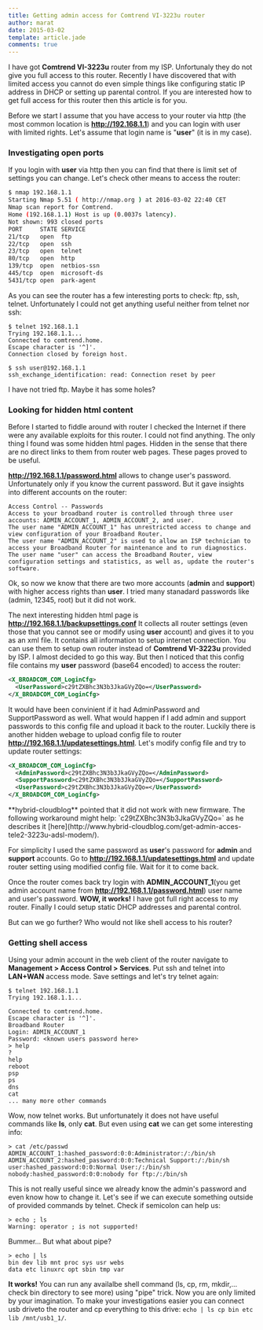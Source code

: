 ```yaml
---
title: Getting admin access for Comtrend VI-3223u router
author: marat
date: 2015-03-02
template: article.jade
comments: true
---
```


I have got **Comtrend VI-3223u** router from my ISP. Unfortunaly they do not give you full access to this router.
Recently I have discovered that with limited access you cannot do even simple things like configuring static IP address 
in DHCP or setting up parental control. If you are interested how to get full access for this router then this article is for you.

<span class="more"></span>

Before we start I assume that you have access to your router via http (the most common location is **http://192.168.1.1**) 
and you can login with user with limited rights. Let's assume that login name is "**user**" (it is in my case).

### Investigating open ports

If you login with **user** via http then you can find that there is limit set of settings you can change.
Let's check other means to access the router:

``` bash
$ nmap 192.168.1.1
Starting Nmap 5.51 ( http://nmap.org ) at 2016-03-02 22:40 CET
Nmap scan report for Comtrend.
Home (192.168.1.1) Host is up (0.0037s latency).
Not shown: 993 closed ports
PORT     STATE SERVICE
21/tcp   open  ftp
22/tcp   open  ssh
23/tcp   open  telnet
80/tcp   open  http
139/tcp  open  netbios-ssn
445/tcp  open  microsoft-ds
5431/tcp open  park-agent
```

As you can see the router has a few interesting ports to check: ftp, ssh, telnet.
Unfortunately I could not get anything useful neither from telnet nor ssh:

``` shell
$ telnet 192.168.1.1
Trying 192.168.1.1...
Connected to comtrend.home.
Escape character is '^]'.
Connection closed by foreign host.

$ ssh user@192.168.1.1
ssh_exchange_identification: read: Connection reset by peer
```

I have not tried ftp. Maybe it has some holes?


### Looking for hidden html content

Before I started to fiddle around with router I checked the Internet if there were any available exploits for this router.
I could not find anything. The only thing I found was some hidden html pages.
Hidden in the sense that there are no direct links to them from router web pages. These pages proved to be useful.


**http://192.168.1.1/password.html** allows to change user's password. Unfortunately only if you know the current password.
But it gave insights into different accounts on the router:
```
Access Control -- Passwords
Access to your broadband router is controlled through three user accounts: ADMIN_ACCOUNT_1, ADMIN_ACCOUNT_2, and user.
The user name "ADMIN_ACCOUNT_1" has unrestricted access to change and view configuration of your Broadband Router.
The user name "ADMIN_ACCOUNT_2" is used to allow an ISP technician to access your Broadband Router for maintenance and to run diagnostics.
The user name "user" can access the Broadband Router, view configuration settings and statistics, as well as, update the router's software. 
```

Ok, so now we know that there are two more accounts (**admin** and **support**) with higher access rights than **user**.
I tried many stanadard passwords like (admin, 12345, root) but it did not work.

The next interesting hidden html page is **http://192.168.1.1/backupsettings.conf** It collects all router settings
(even those that you cannot see or modify using **user** account) and gives it to you as an xml file.
It contains all information to setup internet connection. You can use them to setup own router 
instead of **Comtrend VI-3223u** provided by ISP. I almost decided to go this way.
But then I noticed that this config file contains my **user** password (base64 encoded) to access the router:
``` xml
<X_BROADCOM_COM_LoginCfg>
  <UserPassword>c29tZXBhc3N3b3JkaGVyZQo=</UserPassword>
</X_BROADCOM_COM_LoginCfg> 
```

It would have been convinient if it had AdminPassword and SupportPassword as well.
What would happen if I add admin and support passwords to this config file and upload it back to the router.
Luckily there is another hidden webage to upload config file to router **http://192.168.1.1/updatesettings.html**.
Let's modify config file and try to update router settings:
``` xml
<X_BROADCOM_COM_LoginCfg>
  <AdminPassword>c29tZXBhc3N3b3JkaGVyZQo=</AdminPassword>
  <SupportPassword>c29tZXBhc3N3b3JkaGVyZQo=</SupportPassword>
  <UserPassword>c29tZXBhc3N3b3JkaGVyZQo=</UserPassword>
</X_BROADCOM_COM_LoginCfg>
```

<div class="alert warning">
  <span class="icon warning"></span>
  **hybrid-cloudblog** pointed that it did not work with new firmware.
  The following workaround might help:
  `<AdminPassword notification="2">c29tZXBhc3N3b3JkaGVyZQo=</AdminPassword>`
  as he describes it [here](http://www.hybrid-cloudblog.com/get-admin-acces-tele2-3223u-adsl-modem/).
</div>

For simplicity I used the same password as **user**'s password for **admin** and **support** accounts.
Go to **http://192.168.1.1/updatesettings.html** and update router setting using modified config file.
Wait for it to come back.

Once the router comes back try login with **ADMIN_ACCOUNT_1**(you get admin account name from **http://192.168.1.1/password.html**)
user name and user's password. **WOW, it works!** I have got full right access to my router.
Finally I could setup static DHCP addresses and parental control.

But can we go further? Who would not like shell access to his router?

### Getting shell access

Using your admin account in the web client of the router navigate to **Management > Access Control > Services**.
Put ssh and telnet into **LAN+WAN** access mode. Save settings and let's try telnet again:
``` shell
$ telnet 192.168.1.1
Trying 192.168.1.1...

Connected to comtrend.home.
Escape character is '^]'.
Broadband Router
Login: ADMIN_ACCOUNT_1
Password: <known users password here>
> help
?
help
reboot
psp
ps
dns
cat
... many more other commands 
```

Wow, now telnet works. But unfortunately it does not have useful commands like **ls**, only **cat**.
But even using **cat** we can get some interesting info:
``` shell
> cat /etc/passwd
ADMIN_ACCOUNT_1:hashed_password:0:0:Administrator:/:/bin/sh
ADMIN_ACCOUNT_2:hashed_password:0:0:Technical Support:/:/bin/sh
user:hashed_password:0:0:Normal User:/:/bin/sh
nobody:hashed_password:0:0:nobody for ftp:/:/bin/sh
```

This is not really useful since we already know the admin's password and even know how to change it.
Let's see if we can execute something outside of provided commands by telnet. Check if semicolon can help us:
``` shell
> echo ; ls
Warning: operator ; is not supported!
```

Bummer... But what about pipe?
``` shell
> echo | ls
bin dev lib mnt proc sys usr webs
data etc linuxrc opt sbin tmp var
```

**It works!** You can run any availalbe shell command (ls, cp, rm, mkdir,... check bin directory to see more) using "pipe" trick.
Now you are only limited by your imagination. To make your investigations easier you can connect usb driveto the router
and cp everything to this drive: `echo | ls cp bin etc lib /mnt/usb1_1/`.

